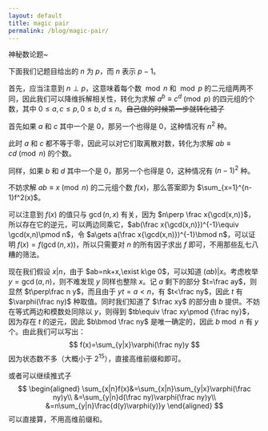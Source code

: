 ```yaml
---
layout: default
title: magic pair
permalink: /blog/magic-pair/
---
```


神秘数论题~

下面我们记题目给出的 $n$ 为 $p$，而 $n$ 表示 $p-1$。

首先，应当注意到 $n\perp p$，这意味着每个数 $\bmod n$ 和 $\bmod p$ 的二元组两两不同，因此我们可以降维拆解相关性，转化为求解 $a^b\equiv c^d\pmod p$ 的四元组的个数，其中 $0\le a,c\le p,0\le b,d\le n$。~~自己做的时候第一步就转化错了~~

首先如果 $a$ 和 $c$ 其中一个是 $0$，那另一个也得是 $0$，这种情况有 $n^2$ 种。

此时 $a$ 和 $c$ 都不等于零，因此可以对它们取离散对数，转化为求解 $ab\equiv cd\pmod n$ 的个数。

同样，如果 $b$ 和 $d$ 其中一个是 $0$，那另一个也得是 $0$，这种情况有 $(n-1)^2$ 种。

不妨求解 $ab\equiv x\pmod n$ 的二元组个数 $f(x)$，那么答案即为 $\sum_{x=1}^{n-1}f^2(x)$。

可以注意到 $f(x)$ 的值只与 $\gcd(n,x)$ 有关，因为 $n\perp \frac x{\gcd(x,n)}$，所以存在它的逆元，可以两边同乘它，$ab(\frac x{\gcd(x,n)})^{-1}\equiv \gcd(x,n)\pmod n$，令 $a\gets a(\frac x{\gcd(x,n)})^{-1}\bmod n$，可以证明 $f(x)=f(\gcd(n,x))$，所以只需要对 $n$ 的所有因子求出 $f$ 即可，不用那些乱七八糟的筛法。

现在我们假设 $x|n$，由于 $ab=nk+x,\exist k\ge 0$，可以知道 $(ab)|x$。考虑枚举 $y=\gcd(a,n)$，则不难发现 $y$ 同样也整除 $x$。记 $a$ 剩下的部分 $t=\frac ay$，则显然 $t\perp\frac n y$，而且由于 $yt=a<n$，有 $t<\frac ny$，因此 $t$ 有 $\varphi(\frac ny)$ 种取值。同时我们知道了 $\frac xy$ 的部分由 $b$ 提供。不妨在等式两边和模数处同除以 $y$，则得到 $tb\equiv \frac xy\pmod {\frac ny}$，因为存在 $t$ 的逆元，因此 $b\bmod \frac ny$ 是唯一确定的，因此 $b\bmod n$ 有 $y$ 个。由此我们可以写出：
$$
f(x)=\sum_{y|x}\varphi(\frac ny)y
$$
因为状态数不多（大概小于 $2^{15}$），直接高维前缀和即可。

或者可以继续推式子
$$
\begin{aligned}
\sum_{x|n}f(x)&=\sum_{x|n}\sum_{y|x}\varphi(\frac ny)y\\
&=\sum_{y|n}d(\frac ny)\varphi(\frac ny)y\\
&=n\sum_{y|n}\frac{d(y)\varphi(y)}y
\end{aligned}
$$
可以直接算，不用高维前缀和。